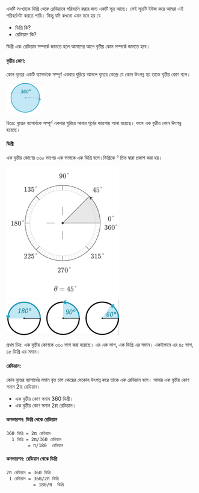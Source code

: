 একটি সংখ্যাকে ডিগ্রি থেকে রেডিয়ানে পরিবর্তন করার জন্য একটি সূত্র আছে। সেই সূত্রটি ইউজ করে আমরা এই পরিবর্তনটা করতে পারি। কিন্তু যদি কখনো এমন মনে হয় যে
- ডিগ্রি কি? 
- রেডিয়ান কি?

ডিগ্রী এবং রেডিয়ান সম্পর্কে জানতে হলে আমাদের আগে বৃত্তীয় কোন সম্পর্কে জানতে হবে। 

#### বৃত্তীয় কোণ: 
কোন বৃত্তের একটি ব্যাসার্ধকে সম্পূর্ণ একবার ঘুরিয়ে আনলে বৃত্তের কেন্দ্রে যে কোন উৎপন্ন হয় তাকে বৃত্তীয় কোণ বলে।

<img src="https://github.com/nayemspecial/wordpress-support-engineer/blob/main/parts/js-assignment/as.images/Screenshot_21.png" width="100">

চিত্রে: বৃত্তের ব্যাসার্ধকে সম্পূর্ণ একবার ঘুরিয়ে আবার পূর্বের জায়গায় আনা হয়েছে। ফলে এক বৃত্তীয় কোন উৎপন্ন হয়েছে।



#### ডিগ্রী
এক বৃত্তীয় কোণের ৩৬০ ভাগের এক ভাগকে এক ডিগ্রি বলে।ডিগ্রিকে ° চিহ্ন দ্বারা প্রকাশ করা হয়।

<img src="https://github.com/nayemspecial/wordpress-support-engineer/blob/main/parts/js-assignment/as.images/45-degrees-300-350.svg" width="300">
<img src="https://github.com/nayemspecial/wordpress-support-engineer/blob/main/parts/js-assignment/as.images/Screenshot_22.png" width="300">

প্রথম চিত্র: এক বৃত্তীয় কোণকে ৩৬০ ভাগ করা হয়েছে। এর এক ভাগ, এক ডিগ্রি এর সমান। একইভাবে এর ৪৫ ভাগ, ৪৫ ডিগ্রি এর সমান।



#### রেডিয়ান: 
কোন বৃত্তের ব্যাসার্ধের সমান বৃত্ত চাপ কেন্দ্রের যেকোন উৎপন্ন করে তাকে এক রেডিয়ান বলে। আবার এক বৃত্তীয় কোণ সমান 2π রেডিয়ান। 


- এক বৃত্তীয় কোণ সমান 360 ডিগ্রী।
- এক বৃত্তীয় কোণ সমান 2π রেডিয়ান।

#### কনভারশন: ডিগ্রি থেকে রেডিয়ান
```
360 ডিগ্রি = 2π রেডিয়ান
  1 ডিগ্রি = 2π/360 রেডিয়ান
        = π/180  রেডিয়ান
```

#### কনভারশন: রেডিয়ান থেকে ডিগ্রি
```
2π রেডিয়ান = 360 ডিগ্রি
 1 রেডিয়ান = 360/2π ডিগ্রি
          = 180/π  ডিগ্রি
```

